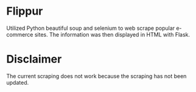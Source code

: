 # Flippur
Utilized Python beautiful soup and selenium to web scrape popular e-commerce sites. The information was then displayed in HTML with Flask.

# Disclaimer
The current scraping does not work because the scraping has not been updated.
